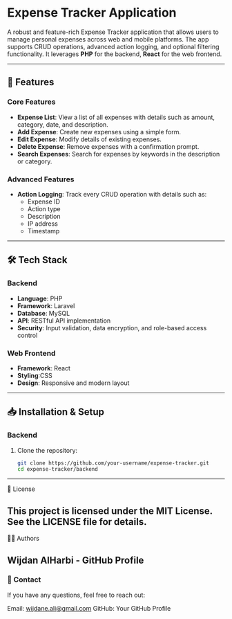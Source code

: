 # Expense Tracker Application

A robust and feature-rich Expense Tracker application that allows users to manage personal expenses across web and mobile platforms. The app supports CRUD operations, advanced action logging, and optional filtering functionality. It leverages **PHP** for the backend, **React** for the web frontend.

---

## 🌟 Features

### Core Features
- **Expense List**: View a list of all expenses with details such as amount, category, date, and description. 
- **Add Expense**: Create new expenses using a simple form.
- **Edit Expense**: Modify details of existing expenses.
- **Delete Expense**: Remove expenses with a confirmation prompt.
- **Search Expenses**: Search for expenses by keywords in the description or category.

### Advanced Features
- **Action Logging**: Track every CRUD operation with details such as:
  - Expense ID
  - Action type
  - Description
  - IP address
  - Timestamp

---

## 🛠️ Tech Stack

### Backend
- **Language**: PHP
- **Framework**: Laravel
- **Database**: MySQL
- **API**: RESTful API implementation
- **Security**: Input validation, data encryption, and role-based access control

### Web Frontend
- **Framework**: React
- **Styling**:CSS
- **Design**: Responsive and modern layout

---

## 📥 Installation & Setup

### Backend
1. Clone the repository:
   ```bash
   git clone https://github.com/your-username/expense-tracker.git
   cd expense-tracker/backend

---
📜 License

This project is licensed under the MIT License. See the LICENSE file for details.
---
🧑‍💻 Authors

Wijdan AlHarbi - GitHub Profile
---
### 📧 Contact

If you have any questions, feel free to reach out:

Email: wijdane.ali@gmail.com
GitHub: Your GitHub Profile
